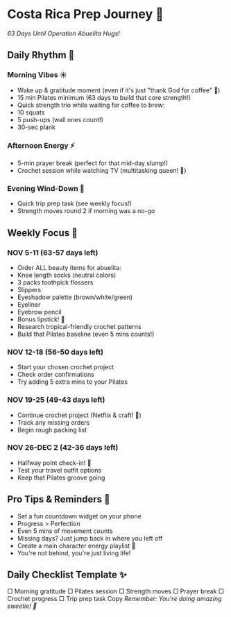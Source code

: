 # Costa Rica Prep Journey 🌴
*63 Days Until Operation Abuelita Hugs!*

## Daily Rhythm 💫

### Morning Vibes ☀️
* Wake up & gratitude moment (even if it's just "thank God for coffee" 🙏)
* 15 min Pilates minimum (63 days to build that core strength!)
* Quick strength trio while waiting for coffee to brew:
 * 10 squats
 * 5 push-ups (wall ones count!)
 * 30-sec plank

### Afternoon Energy ⚡
* 5-min prayer break (perfect for that mid-day slump!)
* Crochet session while watching TV (multitasking queen! 👑)

### Evening Wind-Down 🌙
* Quick trip prep task (see weekly focus!)
* Strength moves round 2 if morning was a no-go

## Weekly Focus 📅

### NOV 5-11 (63-57 days left)
* Order ALL beauty items for abuelita:
 * Knee length socks (neutral colors)
 * 3 packs toothpick flossers
 * Slippers
 * Eyeshadow palette (brown/white/green)
 * Eyeliner
 * Eyebrow pencil
 * Bonus lipstick! 💄
* Research tropical-friendly crochet patterns
* Build that Pilates baseline (even 5 mins counts!)

### NOV 12-18 (56-50 days left)
* Start your chosen crochet project
* Check order confirmations
* Try adding 5 extra mins to your Pilates

### NOV 19-25 (49-43 days left)
* Continue crochet project (Netflix & craft! 🧶)
* Track any missing orders
* Begin rough packing list

### NOV 26-DEC 2 (42-36 days left)
* Halfway point check-in! 🎉
* Test your travel outfit options
* Keep that Pilates groove going

## Pro Tips & Reminders 💅
* Set a fun countdown widget on your phone
* Progress > Perfection
* Even 5 mins of movement counts
* Missing days? Just jump back in where you left off
* Create a main character energy playlist 🎵
* You're not behind, you're just living life!

## Daily Checklist Template ✨
□ Morning gratitude
□ Pilates session
□ Strength moves
□ Prayer break
□ Crochet progress
□ Trip prep task
Copy
*Remember: You're doing amazing sweetie! 💖*